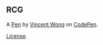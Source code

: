 RCG
---


A [Pen](https://codepen.io/vnctwong/pen/RwbJjRq) by [Vincent Wong](https://codepen.io/vnctwong) on [CodePen](https://codepen.io).

[License](https://codepen.io/vnctwong/pen/RwbJjRq/license).